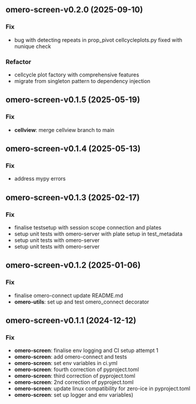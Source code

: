 ## omero-screen-v0.2.0 (2025-09-10)

### Fix

- bug with detecting repeats in prop_pivot cellcycleplots.py fixed with nunique check

### Refactor

- cellcycle plot factory with comprehensive features
- migrate from singleton pattern to dependency injection

## omero-screen-v0.1.5 (2025-05-19)

### Fix

- **cellview**: merge cellview branch to main

## omero-screen-v0.1.4 (2025-05-13)

### Fix

- address mypy errors

## omero-screen-v0.1.3 (2025-02-17)

### Fix

- finalise testsetup with session scope connection and plates
- setup unit tests with omero-server with plate setup in test_metadata
- setup unit tests with omero-server
- setup unit tests with omero-server

## omero-screen-v0.1.2 (2025-01-06)

### Fix

- finalise omero-connect update README.md
- **omero-utils**: set up and test omero_connect decorator

## omero-screen-v0.1.1 (2024-12-12)

### Fix

- **omero-screen**: finalise env logging and CI setup attempt 1
- **omero-screen**: add omero-connect and tests
- **omero-screen**: set env variables in ci.yml
- **omero-screen**: fourth correction of pyproject.toml
- **omero-screen**: third correction of pyproject.toml
- **omero-screen**: 2nd correction of pyproject.toml
- **omero-screen**: update linux compatibility for zero-ice in pyproject.toml
- **omero-screen**: set up logger and env variables)

